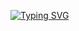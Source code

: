 [![Typing SVG](https://readme-typing-svg.herokuapp.com?font=&weight=500&size=32&letterSpacing=3px&duration=4500&color=0AD7B8&center=true&lines=Web+Developer)](https://git.io/typing-svg)
